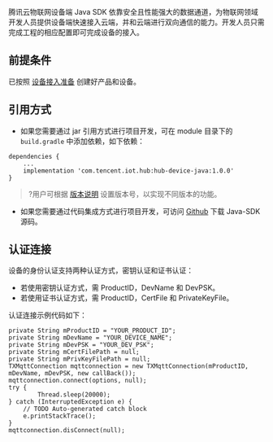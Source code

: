 

腾讯云物联网设备端 Java SDK 依靠安全且性能强大的数据通道，为物联网领域开发人员提供设备端快速接入云端，并和云端进行双向通信的能力。开发人员只需完成工程的相应配置即可完成设备的接入。

## 前提条件
已按照 [设备接入准备](https://cloud.tencent.com/document/product/634/14442) 创建好产品和设备。
## 引用方式
- 如果您需要通过 jar 引用方式进行项目开发，可在 module 目录下的 `build.gradle` 中添加依赖，如下依赖：
```
dependencies {
    ...
    implementation 'com.tencent.iot.hub:hub-device-java:1.0.0'
}
```
>?用户可根据 [版本说明](https://cloud.tencent.com/document/product/634/48713) 设置版本号，以实现不同版本的功能。
- 如果您需要通过代码集成方式进行项目开发，可访问 [Github](https://github.com/tencentyun/iot-device-java/tree/master/hub/hub-device-java) 下载 Java-SDK 源码。

## 认证连接 ##

设备的身份认证支持两种认证方式，密钥认证和证书认证：
- 若使用密钥认证方式，需 ProductID，DevName 和 DevPSK。
- 若使用证书认证方式，需 ProductID，CertFile 和 PrivateKeyFile。

认证连接示例代码如下：
``` 
private String mProductID = "YOUR_PRODUCT_ID";
private String mDevName = "YOUR_DEVICE_NAME";
private String mDevPSK = "YOUR_DEV_PSK";
private String mCertFilePath = null;
private String mPrivKeyFilePath = null;
TXMqttConnection mqttconnection = new TXMqttConnection(mProductID, mDevName, mDevPSK, new callBack());
mqttconnection.connect(options, null);
try {
		Thread.sleep(20000);
} catch (InterruptedException e) {
	// TODO Auto-generated catch block
	e.printStackTrace();
}
mqttconnection.disConnect(null);
```
